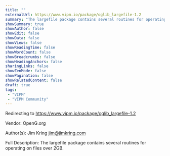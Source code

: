 ```yaml
---
title: ""
externalUrl: https://www.vipm.io/package/oglib_largefile-1.2
summary: "The largefile package contains several routines for operating on files over 2GB.."
showSummary: true
showAuthor: false
showEdit: false
showData: false
showViews: false
showReadingTime: false
showWordCount: false
showBreadcrumbs: false
showHeadingAnchors: false
sharingLinks: false
showZenMode: false
showPagination: false
showRelatedContent: false
draft: true
tags:
 - "VIPM"
 - "VIPM Community"
---
```


Redirecting to https://www.vipm.io/package/oglib_largefile-1.2

Vendor: OpenG.org

Author(s): Jim Kring <jim@jimkring.com>
 
Full Description:
The largefile package contains several routines for operating on files over 2GB.